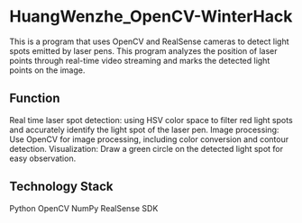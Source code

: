 # HuangWenzhe_OpenCV-WinterHack
This is a program that uses OpenCV and RealSense cameras to detect light spots emitted by laser pens. This program analyzes the position of laser points through real-time video streaming and marks the detected light points on the image.
## Function
Real time laser spot detection: using HSV color space to filter red light spots and accurately identify the light spot of the laser pen.
Image processing: Use OpenCV for image processing, including color conversion and contour detection.
Visualization: Draw a green circle on the detected light spot for easy observation.
## Technology Stack
Python
OpenCV
NumPy
RealSense SDK
